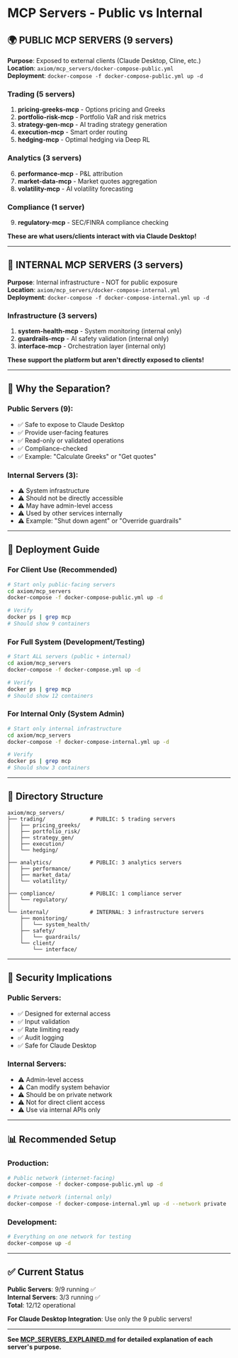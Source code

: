 # MCP Servers - Public vs Internal

## 🌍 PUBLIC MCP SERVERS (9 servers)

**Purpose**: Exposed to external clients (Claude Desktop, Cline, etc.)  
**Location**: `axiom/mcp_servers/docker-compose-public.yml`  
**Deployment**: `docker-compose -f docker-compose-public.yml up -d`

### Trading (5 servers)
1. **pricing-greeks-mcp** - Options pricing and Greeks
2. **portfolio-risk-mcp** - Portfolio VaR and risk metrics
3. **strategy-gen-mcp** - AI trading strategy generation
4. **execution-mcp** - Smart order routing
5. **hedging-mcp** - Optimal hedging via Deep RL

### Analytics (3 servers)  
6. **performance-mcp** - P&L attribution
7. **market-data-mcp** - Market quotes aggregation
8. **volatility-mcp** - AI volatility forecasting

### Compliance (1 server)
9. **regulatory-mcp** - SEC/FINRA compliance checking

**These are what users/clients interact with via Claude Desktop!**

---

## 🏢 INTERNAL MCP SERVERS (3 servers)

**Purpose**: Internal infrastructure - NOT for public exposure  
**Location**: `axiom/mcp_servers/docker-compose-internal.yml`  
**Deployment**: `docker-compose -f docker-compose-internal.yml up -d`

### Infrastructure (3 servers)
1. **system-health-mcp** - System monitoring (internal only)
2. **guardrails-mcp** - AI safety validation (internal only)
3. **interface-mcp** - Orchestration layer (internal only)

**These support the platform but aren't directly exposed to clients!**

---

## 🤔 Why the Separation?

### Public Servers (9):
- ✅ Safe to expose to Claude Desktop
- ✅ Provide user-facing features
- ✅ Read-only or validated operations
- ✅ Compliance-checked
- ✅ Example: "Calculate Greeks" or "Get quotes"

### Internal Servers (3):
- ⚠️ System infrastructure
- ⚠️ Should not be directly accessible
- ⚠️ May have admin-level access
- ⚠️ Used by other services internally
- ⚠️ Example: "Shut down agent" or "Override guardrails"

---

## 🚀 Deployment Guide

### For Client Use (Recommended)
```bash
# Start only public-facing servers
cd axiom/mcp_servers
docker-compose -f docker-compose-public.yml up -d

# Verify
docker ps | grep mcp
# Should show 9 containers
```

### For Full System (Development/Testing)
```bash
# Start ALL servers (public + internal)
cd axiom/mcp_servers
docker-compose -f docker-compose.yml up -d

# Verify
docker ps | grep mcp
# Should show 12 containers
```

### For Internal Only (System Admin)
```bash
# Start only internal infrastructure
cd axiom/mcp_servers
docker-compose -f docker-compose-internal.yml up -d

# Verify
docker ps | grep mcp
# Should show 3 containers
```

---

## 📁 Directory Structure

```
axiom/mcp_servers/
├── trading/              # PUBLIC: 5 trading servers
│   ├── pricing_greeks/
│   ├── portfolio_risk/
│   ├── strategy_gen/
│   ├── execution/
│   └── hedging/
│
├── analytics/            # PUBLIC: 3 analytics servers
│   ├── performance/
│   ├── market_data/
│   └── volatility/
│
├── compliance/           # PUBLIC: 1 compliance server
│   └── regulatory/
│
└── internal/             # INTERNAL: 3 infrastructure servers
    ├── monitoring/
    │   └── system_health/
    ├── safety/
    │   └── guardrails/
    └── client/
        └── interface/
```

---

## 🔐 Security Implications

### Public Servers:
- ✅ Designed for external access
- ✅ Input validation
- ✅ Rate limiting ready
- ✅ Audit logging
- ✅ Safe for Claude Desktop

### Internal Servers:
- ⚠️ Admin-level access
- ⚠️ Can modify system behavior
- ⚠️ Should be on private network
- ⚠️ Not for direct client access
- ⚠️ Use via internal APIs only

---

## 📊 Recommended Setup

### Production:
```bash
# Public network (internet-facing)
docker-compose -f docker-compose-public.yml up -d

# Private network (internal only)
docker-compose -f docker-compose-internal.yml up -d --network private
```

### Development:
```bash
# Everything on one network for testing
docker-compose up -d
```

---

## ✅ Current Status

**Public Servers**: 9/9 running ✅  
**Internal Servers**: 3/3 running ✅  
**Total**: 12/12 operational

**For Claude Desktop Integration**: Use only the 9 public servers!

---

**See [MCP_SERVERS_EXPLAINED.md](../../MCP_SERVERS_EXPLAINED.md) for detailed explanation of each server's purpose.**